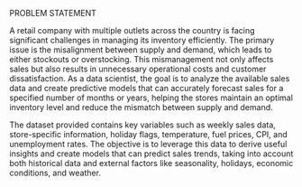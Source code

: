 
PROBLEM STATEMENT 

A retail company with multiple outlets across the country is facing significant challenges in managing its inventory efficiently. The primary issue is the misalignment between supply and demand, which leads to either stockouts or overstocking. This mismanagement not only affects sales but also results in unnecessary operational costs and customer dissatisfaction. As a data scientist, the goal is to analyze the available sales data and create predictive models that can accurately forecast sales for a specified number of months or years, helping the stores maintain an optimal inventory level and reduce the mismatch between supply and demand.

The dataset provided contains key variables such as weekly sales data, store-specific information, holiday flags, temperature, fuel prices, CPI, and unemployment rates. The objective is to leverage this data to derive useful insights and create models that can predict sales trends, taking into account both historical data and external factors like seasonality, holidays, economic conditions, and weather.

